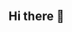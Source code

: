 ## Hi there 👋

<!--
**Leongongola/Leongongola** is a ✨ _special_ ✨ repository because its `README.md` (this file) appears on your GitHub profile.

Here are some ideas to get you started:

- 🔭 I’m currently working on ShiftEaze Scheduling App
- 🌱 I’m currently learning Docker, Firebase and Firestore
- 👯 I’m looking to collaborate on unique projects that challenge my skills
- 💬 Ask me about anything you want to know about software development
- 📫 How to reach me: leongongola@gmail.com
-->
